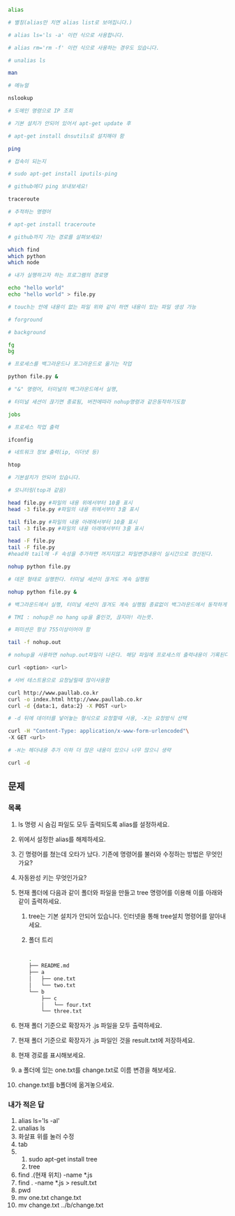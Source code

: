 ```bash

alias

# 별칭(alias만 치면 alias list로 보여집니다.)

# alias ls='ls -a' 이런 식으로 사용합니다.

# alias rm='rm -f' 이런 식으로 사용하는 경우도 있습니다.

# unalias ls

man

# 메뉴얼

nslookup

# 도메인 명령으로 IP 조회

# 기본 설치가 안되어 있어서 apt-get update 후

# apt-get install dnsutils로 설치해야 함

ping

# 접속이 되는지

# sudo apt-get install iputils-ping

# github에다 ping 보내보세요!

traceroute

# 추적하는 명령어

# apt-get install traceroute

# github까지 가는 경로를 살펴보세요!

which find
which python
which node

# 내가 실행하고자 하는 프로그램의 경로명

echo "hello world"
echo "hello world" > file.py

# touch는 안에 내용이 없는 파일 위와 같이 하면 내용이 있는 파일 생성 가능

# forground

# background

fg
bg

# 프로세스를 백그라운드나 포그라운드로 옮기는 작업

python file.py &

# "&" 명령어, 터미널의 백그라운드에서 실행,

# 터미널 세션이 끊기면 종료됨, 버전에따라 nohup명령과 같은동작하기도함

jobs

# 프로세스 작업 출력

ifconfig

# 네트워크 정보 출력(ip, 이더넷 등)

htop

# 기본설치가 안되어 있습니다.

# 모니터링(top과 같음)

head file.py #파일의 내용 위에서부터 10줄 표시
head -3 file.py #파일의 내용 위에서부터 3줄 표시

tail file.py #파일의 내용 아래에서부터 10줄 표시
tail -3 file.py #파일의 내용 아래에서부터 3줄 표시

head -F file.py
tail -F file.py
#head와 tail에 -F 속성을 추가하면 꺼지지않고 파일변경내용이 실시간으로 갱신된다.

nohup python file.py

# 데몬 형태로 실행한다. 터미널 세션이 끊겨도 계속 실행됨

nohup python file.py &

# 백그라운드에서 실행, 터미널 세션이 끊겨도 계속 실행됨 종료없이 백그라운드에서 동작하게 하고싶다면(like Server)해당 명령어사용이 안전

# TMI : nohup은 no hang up을 줄인것, 끊지마! 라는뜻.

# 퍼미션은 항상 755이상이어야 함

tail -f nohup.out

# nohup을 사용하면 nohup.out파일이 나온다. 해당 파일에 프로세스의 출력내용이 기록된다. 서버로그등을 실시간으로 보고싶다면 해당 명령어와 조합하여 사용하면 좋다.

curl <option> <url>

# 서버 테스트용으로 요청날릴때 많이사용함

curl http://www.paullab.co.kr
curl -o index.html http://www.paullab.co.kr
curl -d {data:1, data:2} -X POST <url>

# -d 뒤에 데이터를 넣어놓는 형식으로 요청할때 사용, -X는 요청방식 선택

curl -H "Content-Type: application/x-www-form-urlencoded"\
-X GET <url>

# -H는 헤더내용 추가 이하 더 많은 내용이 있으나 너무 많으니 생략

curl -d
```

## 문제

### 목록

1. ls 명령 시 숨김 파일도 모두 출력되도록 alias를 설정하세요.
2. 위에서 설정한 alias를 해제하세요.
3. 긴 명령어를 쳤는데 오타가 났다. 기존에 명령어를 불러와 수정하는 방법은 무엇인가요?
4. 자동완성 키는 무엇인가요?
5. 현재 폴더에 다음과 같이 폴더와 파일을 만들고 tree 명령어를 이용해 이를 아래와 같이 출력하세요.

   1. tree는 기본 설치가 안되어 있습니다. 인터넷을 통해 tree설치 명령어를 알아내세요.
   2. 폴더 트리

      ```bash

      .
      ├── README.md
      ├── a
      │   ├── one.txt
      │   └── two.txt
      └── b
          ├── c
          │   └── four.txt
          └── three.txt

      ```

6. 현재 폴더 기준으로 확장자가 .js 파일을 모두 출력하세요.
7. 현재 폴더 기준으로 확장자가 .js 파일인 것을 result.txt에 저장하세요.
8. 현재 경로를 표시해보세요.
9. a 폴더에 있는 one.txt를 change.txt로 이름 변경을 해보세요.
10. change.txt를 b폴더에 옮겨놓으세요.

### 내가 적은 답

1.  alias ls='ls -al'
2.  unalias ls
3.  화살표 위를 눌러 수정
4.  tab
5.  1. sudo apt-get install tree
    2. tree
6.  find .(현재 위치) -name \*.js
7.  find . -name \*.js > result.txt
8.  pwd
9.  mv one.txt change.txt
10. mv change.txt ../b/change.txt
